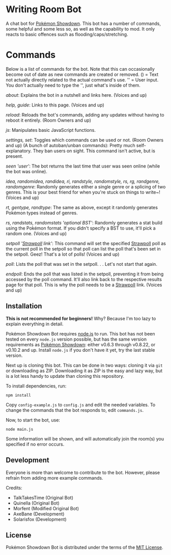Writing Room Bot
====================

A chat bot for [Pokémon Showdown][1]. This bot has a number of commands, some helpful and some less so, as well as the capability to mod. It only reacts to basic offences such as flooding/caps/stretching.

  [1]: http://www.pokemonshowdown.com/

Commands
========
Below is a list of commands for the bot. Note that this can occasionally become out of date as new commands are created or removed. () = Text not actually directly related to the actual command's use. '' = User input. You don't actually need to type the '', just what's inside of them.

*about*: Explains the bot in a nutshell and links here. (Voices and up)

*help, guide*: Links to this page. (Voices and up)

*reload*: Reloads the bot's commands, adding any updates without having to reboot it entirely. (Room Owners and up)

*js*: Manipulates basic JavaScript functions.

*settings, set*: Toggles which commands can be used or not. (Room Owners and up)
(A bunch of autoban/unban commands): Pretty much self-explanatory. They ban users on sight. This command isn't active, but is present.

*seen 'user'*: The bot returns the last time that user was seen online (while the bot was online).

*idea, randomidea, randidea, ri, randstyle, randomstyle, rs, rg, randgenre, randomgenre*: Randomly generates either a single genre or a splicing of two genres. This is your best friend for when you're stuck on things to write~! (Voices and up)

*rt, gentype, randtype*: The same as above, except it randomly generates Pokémon types instead of genres.

*rs, randstats, randomstats 'optional BST'*: Randomly generates a stat build using the Pokémon format. If you didn't specify a BST to use, it'll pick a random one. (Voices and up)

*setpoll '[Strawpoll][4] link'*: This command will set the specified [Strawpoll][4] poll as the current poll in the
setpoll so that poll can list the poll that's been set in the setpoll. Geez! That's a lot of polls! (Voices and up)

*poll*: Lists the poll that was set in the setpoll. . . Let's not start that again.

*endpoll*: Ends the poll that was listed in the setpoll, preventing it from being accessed by the poll command. It'll also link back to the respective results page for that poll. This is why the poll needs to be a [Strawpoll][4] link. (Voices and up)

Installation
------------

**This is not recommended for beginners!**
Why? Because I'm too lazy to explain everything in detail.

Pokémon Showdown Bot requires [node.js][2] to run.
This bot has not been tested on every `node.js` version possible, but has the same version requirements as [Pokémon Showdown][3]: either v0.6.3 through v0.8.22, or v0.10.2 and up.
Install `node.js` if you don't have it yet, try the last stable version.

Next up is cloning this bot. This can be done in two ways: cloning it via `git` or downloading as ZIP.
Downloading it as ZIP is the easy and lazy way, but is a lot less handy to update than cloning this repository.

To install dependencies, run:

    npm install

Copy `config-example.js` to `config.js` and edit the needed variables.
To change the commands that the bot responds to, edit `commands.js`.

Now, to start the bot, use:

    node main.js

Some information will be shown, and will automatically join the room(s) you specified if no error occurs.

  [2]: http://nodejs.org/
  [3]: https://github.com/Zarel/Pokemon-Showdown
  [4]: http://www.strawpoll.me/

Development
-----------

Everyone is more than welcome to contribute to the bot.
However, please refrain from adding more example commands.

Credits:
 - TalkTakesTime (Original Bot)
 - Quinella (Original Bot)
 - Morfent (Modified Original Bot)
 - AxeBane (Development)
 - Solarisfox (Development)

License
-------

Pokémon Showdown Bot is distributed under the terms of the [MIT License][5].

  [5]: https://github.com/Quinella/Pokemon-Showdown-Bot/blob/master/LICENSE
